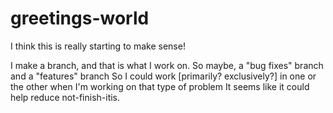 # greetings-world

I think this is really starting to make sense!

I make a branch, and that is what I work on.
So maybe, a "bug fixes" branch
and a "features" branch
So I could work [primarily? exclusively?] in one or the other when I'm working on that type of problem
  It seems like it could help reduce not-finish-itis.
